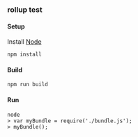 ### rollup test

#### Setup

Install [Node](https://nodejs.org/en/download/)

`npm install`

#### Build

`npm run build`

#### Run

```
node
> var myBundle = require('./bundle.js');
> myBundle();
```
